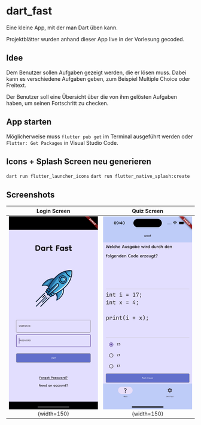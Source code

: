 # dart_fast

Eine kleine App, mit der man Dart üben kann.

Projektblätter wurden anhand dieser App live in der Vorlesung gecoded.

## Idee

Dem Benutzer sollen Aufgaben gezeigt werden, die er lösen muss.
Dabei kann es verschiedene Aufgaben geben, zum Beispiel Multiple Choice oder Freitext.

Der Benutzer soll eine Übersicht über die von ihm gelösten Aufgaben haben, um seinen Fortschritt zu checken.

## App starten

Möglicherweise muss `flutter pub get` im Terminal ausgeführt werden oder `Flutter: Get Packages` in Visual Studio Code.

## Icons + Splash Screen neu generieren

`dart run flutter_launcher_icons`
`dart run flutter_native_splash:create`

## Screenshots

Login Screen                       |  Quiz Screen         
:--------------------------------:|:-------------------------:
![](screenshots/login.png){width=150}  |  ![](screenshots/quiz.png){width=150} 